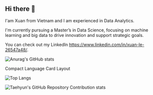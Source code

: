 ## Hi there 👋
I'am Xuan from Vietnam and I am experienced in Data Analytics.

I'm currently pursuing a Master’s in Data Science, focusing on machine learning and big data to drive innovation and support strategic goals. 

You can check out my LinkedIn https://www.linkedin.com/in/xuan-le-26547a48/.

![Anurag's GitHub stats](https://github-readme-stats.vercel.app/api?username=LeXuanNT&show_icons=true&theme=radical)

Compact Language Card Layout

![Top Langs](https://github-readme-stats.vercel.app/api/top-langs/?username=LeXuanNT&layout=compact)

![Taehyun's GitHub Repository Contribution stats](https://github-contributor-stats.vercel.app/api?username=LeXuanNT&hide=B,B%2B&hide_contributor_rank=false&limit=5)

